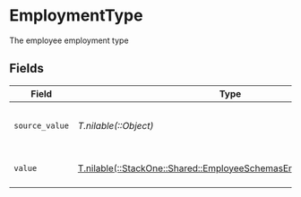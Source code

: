 # EmploymentType

The employee employment type


## Fields

| Field                                                                                                                          | Type                                                                                                                           | Required                                                                                                                       | Description                                                                                                                    | Example                                                                                                                        |
| ------------------------------------------------------------------------------------------------------------------------------ | ------------------------------------------------------------------------------------------------------------------------------ | ------------------------------------------------------------------------------------------------------------------------------ | ------------------------------------------------------------------------------------------------------------------------------ | ------------------------------------------------------------------------------------------------------------------------------ |
| `source_value`                                                                                                                 | *T.nilable(::Object)*                                                                                                          | :heavy_minus_sign:                                                                                                             | The source value of the employment type.                                                                                       | Permanent                                                                                                                      |
| `value`                                                                                                                        | [T.nilable(::StackOne::Shared::EmployeeSchemasEmploymentTypeValue)](../../models/shared/employeeschemasemploymenttypevalue.md) | :heavy_minus_sign:                                                                                                             | The type of the employment.                                                                                                    | permanent                                                                                                                      |